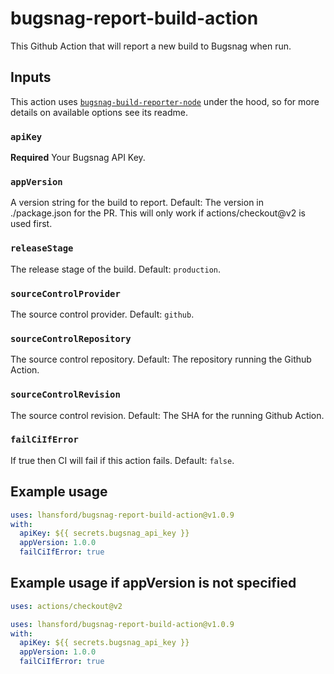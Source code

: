 # bugsnag-report-build-action

This Github Action that will report a new build to Bugsnag when run.

## Inputs

This action uses [`bugsnag-build-reporter-node`](https://github.com/bugsnag/bugsnag-build-reporter-node)
under the hood, so for more details on available options see its readme.

### `apiKey`

**Required** Your Bugsnag API Key.

### `appVersion`

A version string for the build to report. Default: The version in ./package.json for the PR. This will only work if actions/checkout@v2 is used first.

### `releaseStage`

The release stage of the build. Default: `production`.

### `sourceControlProvider`

The source control provider. Default: `github`.

### `sourceControlRepository`

The source control repository. Default: The repository running the Github Action.

### `sourceControlRevision`

The source control revision. Default: The SHA for the running Github Action.

### `failCiIfError`

If true then CI will fail if this action fails. Default: `false`.

## Example usage

```yml
uses: lhansford/bugsnag-report-build-action@v1.0.9
with:
  apiKey: ${{ secrets.bugsnag_api_key }}
  appVersion: 1.0.0
  failCiIfError: true
```

## Example usage if appVersion is not specified

```yml
uses: actions/checkout@v2

uses: lhansford/bugsnag-report-build-action@v1.0.9
with:
  apiKey: ${{ secrets.bugsnag_api_key }}
  appVersion: 1.0.0
  failCiIfError: true
```
